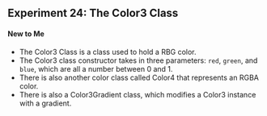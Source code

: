 ## Experiment 24: The Color3 Class

#### New to Me
- The Color3 Class is a class used to hold a RBG color.
- The Color3 class constructor takes in three parameters: `red`, `green`, and `blue`, which are all a number between 0 and 1.
- There is also another color class called Color4 that represents an RGBA color.
- There is also a Color3Gradient class, which modifies a Color3 instance with a gradient.